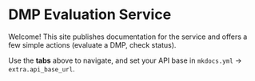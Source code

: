 # DMP Evaluation Service

Welcome! This site publishes documentation for the service and offers a few simple actions (evaluate a DMP, check status).

Use the **tabs** above to navigate, and set your API base in `mkdocs.yml` → `extra.api_base_url`.


